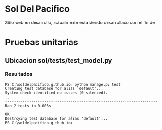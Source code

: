# Sol Del Pacifico

Sitio web en desarrollo, actualmente esta siendo desarrollado con el fin de 

# Pruebas unitarias

## Ubicacion sol/tests/test_model.py

### Resultados

```
PS C:\soldelpacifico.github.io> python manage.py test
Creating test database for alias 'default'...
System check identified no issues (0 silenced).
..
----------------------------------------------------------------------
Ran 2 tests in 0.003s

OK
Destroying test database for alias 'default'...
PS C:\soldelpacifico.github.io>
```
